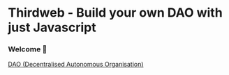 # **Thirdweb - Build your own DAO with just Javascript**

### **Welcome 👋**

<ins>DAO (Decentralised Autonomous Organisation)<ins>

